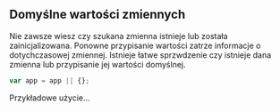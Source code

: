 
## Domyślne wartości zmiennych

Nie zawsze wiesz czy szukana zmienna istnieje lub została zainicjalizowana. Ponowne 
przypisanie wartości zatrze informacje o dotychczasowej zmiennej. Istnieje łatwe
sprzwdzenie czy istnieje dana zmienna lub przypisanie jej wartości domyślnej.

```javascript
var app = app || {};
```

Przykładowe użycie...

